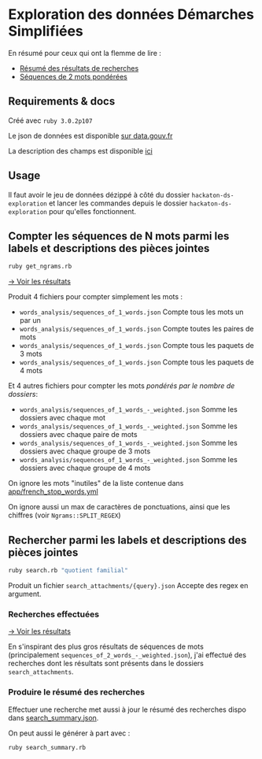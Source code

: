 # Exploration des données Démarches Simplifiées

En résumé pour ceux qui ont la flemme de lire : 
- [Résumé des résultats de recherches](https://github.com/betagouv/hackaton-ds-exploration/tree/main/search_summary.json)
- [Séquences de 2 mots pondérées](https://github.com/betagouv/hackaton-ds-exploration/blob/main/words_analysis/sequences_of_2_words_-_weighted.json)

## Requirements & docs

Créé avec `ruby 3.0.2p107`

Le json de données est disponible [sur data.gouv.fr](https://www.data.gouv.fr/fr/datasets/descriptif-des-demarches-publiees/)

La description des champs est disponible [ici](https://www.demarches-simplifiees.fr/graphql/schema/index.html#definition-ChampDescriptor)


## Usage

Il faut avoir le jeu de données dézippé à côté du dossier `hackaton-ds-exploration` et lancer les commandes depuis le dossier `hackaton-ds-exploration` pour qu'elles fonctionnent.

## Compter les séquences de N mots parmi les labels et descriptions des pièces jointes

```sh
ruby get_ngrams.rb
```

[→ Voir les résultats](https://github.com/betagouv/hackaton-ds-exploration/tree/main/words_analysis)

Produit 4 fichiers pour compter simplement les mots :
- `words_analysis/sequences_of_1_words.json` Compte tous les mots un par un
- `words_analysis/sequences_of_1_words.json` Compte toutes les paires de mots
- `words_analysis/sequences_of_1_words.json` Compte tous les paquets de 3 mots
- `words_analysis/sequences_of_1_words.json` Compte tous les paquets de 4 mots

Et 4 autres fichiers pour compter les mots _pondérés par le nombre de dossiers_:
- `words_analysis/sequences_of_1_words_-_weighted.json` Somme les dossiers avec chaque mot
- `words_analysis/sequences_of_1_words_-_weighted.json` Somme les dossiers avec chaque paire de mots
- `words_analysis/sequences_of_1_words_-_weighted.json` Somme les dossiers avec chaque groupe de 3 mots
- `words_analysis/sequences_of_1_words_-_weighted.json` Somme les dossiers avec chaque groupe de 4 mots

On ignore les mots "inutiles" de la liste contenue dans [app/french_stop_words.yml](https://github.com/betagouv/hackaton-ds-exploration/blob/main/app/french_stop_words.yml)

On ignore aussi un max de caractères de ponctuations, ainsi que les chiffres (voir `Ngrams::SPLIT_REGEX`)



## Rechercher parmi les labels et descriptions des pièces jointes

```sh
ruby search.rb "quotient familial"
```

Produit un fichier `search_attachments/{query}.json`
Accepte des regex en argument.


### Recherches effectuées

[→ Voir les résultats](https://github.com/betagouv/hackaton-ds-exploration/tree/main/search_attachments)

En s'inspirant des plus gros résultats de séquences de mots (principalement `sequences_of_2_words_-_weighted.json`), j'ai effectué des recherches dont les résultats sont présents dans le dossiers `search_attachments`. 

### Produire le résumé des recherches

Effectuer une recherche met aussi à jour le résumé des recherches dispo dans [search_summary.json](https://github.com/betagouv/hackaton-ds-exploration/blob/main/search_summary.json).

On peut aussi le générer à part avec :

```sh
ruby search_summary.rb
```